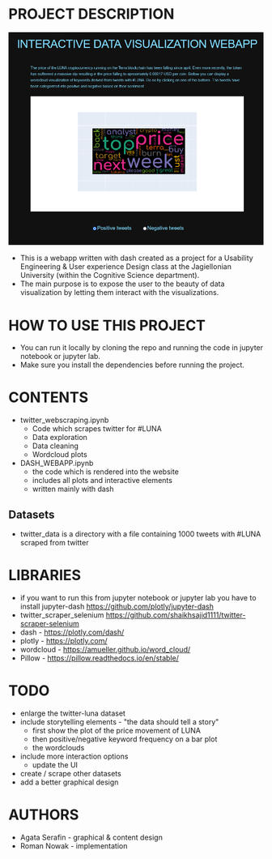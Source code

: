 # PROJECT DESCRIPTION
![plot](./INTERACTIVE_DATA_VISUALIZATION.png)
* This is a webapp written with dash created as a project for a Usability Engineering & User experience Design class at the Jagiellonian University (within the Cognitive Science department).
* The main purpose is to expose the user to the beauty of data visualization by letting them interact with the visualizations.

# HOW TO USE THIS PROJECT
* You can run it locally by cloning the repo and running the code in jupyter notebook or jupyter lab.
* Make sure you install the dependencies before running the project.

# CONTENTS
* twitter_webscraping.ipynb
    * Code which scrapes twitter for #LUNA
    * Data exploration
    * Data cleaning
    * Wordcloud plots
* DASH_WEBAPP.ipynb
    * the code which is rendered into the website
    * includes all plots and interactive elements
    * written mainly with dash

## Datasets
* twitter_data is a directory with a file containing 1000 tweets with #LUNA scraped from twitter

# LIBRARIES
* if you want to run this from jupyter notebook or jupyter lab you have to install jupyter-dash https://github.com/plotly/jupyter-dash
* twitter_scraper_selenium https://github.com/shaikhsajid1111/twitter-scraper-selenium
* dash - https://plotly.com/dash/
* plotly - https://plotly.com/
* wordcloud - https://amueller.github.io/word_cloud/
* Pillow - https://pillow.readthedocs.io/en/stable/

# TODO
* enlarge the twitter-luna dataset
* include storytelling elements - "the data should tell a story"
    * first show the plot of the price movement of LUNA
    * then positive/negative keyword frequency on a bar plot
    * the wordclouds
* include more interaction options
    * update the UI
* create / scrape other datasets
* add a better graphical design

# AUTHORS
* Agata Serafin - graphical & content design
* Roman Nowak - implementation